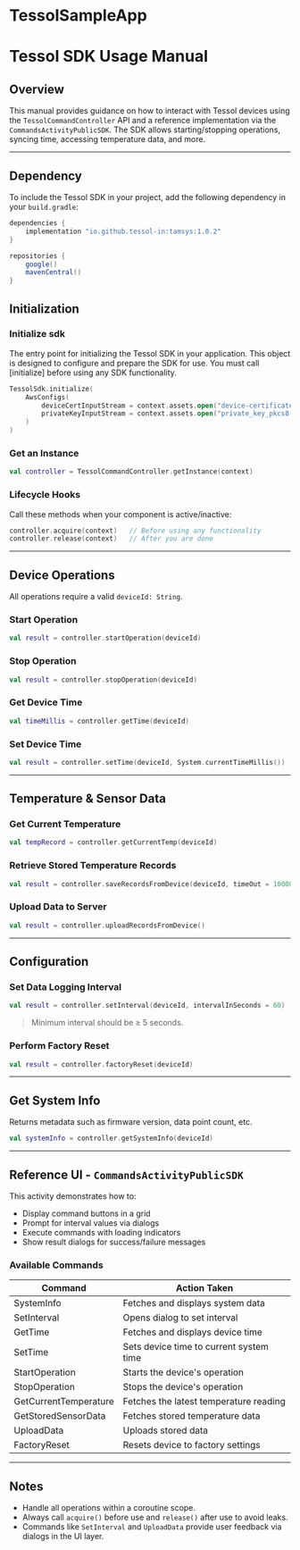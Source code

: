 # TessolSampleApp
# Tessol SDK Usage Manual

## Overview

This manual provides guidance on how to interact with Tessol devices using the `TessolCommandController` API and a reference implementation via the `CommandsActivityPublicSDK`. The SDK allows starting/stopping operations, syncing time, accessing temperature data, and more.

---

## Dependency

To include the Tessol SDK in your project, add the following dependency in your `build.gradle`:

```groovy
dependencies {
    implementation "io.github.tessol-in:tamsys:1.0.2"
}

repositories {
    google()
    mavenCentral()
}
```



## Initialization

### Initialize sdk
The entry point for initializing the Tessol SDK in your application.
This object is designed to configure and prepare the SDK for use. You must call [initialize] before using any SDK functionality.
```kotlin
TessolSdk.initialize(
    AwsConfigs(
        deviceCertInputStream = context.assets.open("device-certificate.pem"),
        privateKeyInputStream = context.assets.open("private_key_pkcs8.pem")
    )
)
```

### Get an Instance

```kotlin
val controller = TessolCommandController.getInstance(context)
```

### Lifecycle Hooks

Call these methods when your component is active/inactive:

```kotlin
controller.acquire(context)   // Before using any functionality
controller.release(context)   // After you are done
```

---

## Device Operations

All operations require a valid `deviceId: String`.

### Start Operation

```kotlin
val result = controller.startOperation(deviceId)
```

### Stop Operation

```kotlin
val result = controller.stopOperation(deviceId)
```

### Get Device Time

```kotlin
val timeMillis = controller.getTime(deviceId)
```

### Set Device Time

```kotlin
val result = controller.setTime(deviceId, System.currentTimeMillis())
```

---

## Temperature & Sensor Data

### Get Current Temperature

```kotlin
val tempRecord = controller.getCurrentTemp(deviceId)
```

### Retrieve Stored Temperature Records

```kotlin
val result = controller.saveRecordsFromDevice(deviceId, timeOut = 10000L)
```

### Upload Data to Server

```kotlin
val result = controller.uploadRecordsFromDevice()
```

---

## Configuration

### Set Data Logging Interval

```kotlin
val result = controller.setInterval(deviceId, intervalInSeconds = 60)
```

> Minimum interval should be ≥ 5 seconds.

### Perform Factory Reset

```kotlin
val result = controller.factoryReset(deviceId)
```

---

## Get System Info

Returns metadata such as firmware version, data point count, etc.

```kotlin
val systemInfo = controller.getSystemInfo(deviceId)
```

---

## Reference UI - `CommandsActivityPublicSDK`

This activity demonstrates how to:

- Display command buttons in a grid
- Prompt for interval values via dialogs
- Execute commands with loading indicators
- Show result dialogs for success/failure messages

### Available Commands

| Command                 | Action Taken                                |
|-------------------------|---------------------------------------------|
| SystemInfo              | Fetches and displays system data            |
| SetInterval             | Opens dialog to set interval                |
| GetTime                 | Fetches and displays device time            |
| SetTime                 | Sets device time to current system time     |
| StartOperation          | Starts the device's operation               |
| StopOperation           | Stops the device's operation                |
| GetCurrentTemperature   | Fetches the latest temperature reading      |
| GetStoredSensorData     | Fetches stored temperature data             |
| UploadData              | Uploads stored data                         |
| FactoryReset            | Resets device to factory settings           |

---

## Notes

- Handle all operations within a coroutine scope.
- Always call `acquire()` before use and `release()` after use to avoid leaks.
- Commands like `SetInterval` and `UploadData` provide user feedback via dialogs in the UI layer.

 
